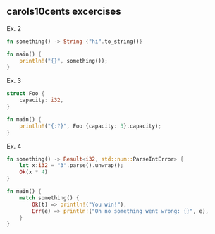 ## carols10cents excercises

Ex. 2
```rust
fn something() -> String {"hi".to_string()}

fn main() {
    println!("{}", something());
}
```

Ex. 3
```rust
struct Foo {
    capacity: i32,
}

fn main() {
    println!("{:?}", Foo {capacity: 3}.capacity);
}
```

Ex. 4
```rust
fn something() -> Result<i32, std::num::ParseIntError> {
	let x:i32 = "3".parse().unwrap();
	Ok(x * 4)
}

fn main() {
    match something() {
        Ok(t) => println!("You win!"),
        Err(e) => println!("Oh no something went wrong: {}", e),
    }
}
```
